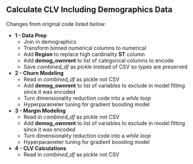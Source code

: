 ## Calculate CLV Including Demographics Data

Changes from original code listed below:

- **1 - Data Prep**
    - Join in demographics
    - Transform binned numerical columns to numerical
    - Add **Region** to replace high cardinality **ST** column
    - Add **demog_ownrent** to list of categorical columns to encode
    - Save *combined_df* as pickle instead of CSV so types are preserved
- **2 - Churn Modeling**
    - Read in *combined_df* as pickle not CSV
    - Add **demog_ownrent** to list of variables to exclude in model fitting since it was encoded
    - Turn dimensionality reduction code into a *while loop*
    - Hyperparameter tuning for gradient boosting model
- **3 - Margin Modeling**
    - Read in *combined_df* as pickle not CSV
    - Add **demog_ownrent** to list of variables to exclude in model fitting since it was encoded
    - Turn dimensionality reduction code into a *while loop*
    - Hyperparameter tuning for gradient boosting model
- **4 - CLV Calculations**
    - Read in *combined_df* as pickle not CSV